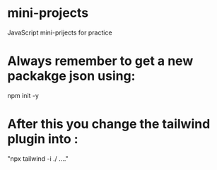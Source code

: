 # mini-projects

JavaScript mini-prijects for practice

# Always remember to get a new packakge json using:

npm init -y

# After this you change the tailwind plugin into :

"npx tailwind -i ./ ...."
